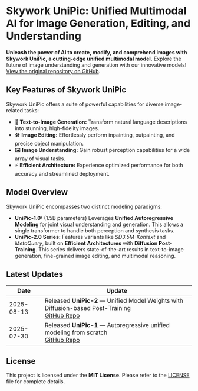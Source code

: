 # Skywork UniPic: Unified Multimodal AI for Image Generation, Editing, and Understanding

**Unleash the power of AI to create, modify, and comprehend images with Skywork UniPic, a cutting-edge unified multimodal model.**  Explore the future of image understanding and generation with our innovative models! [View the original repository on GitHub](https://github.com/SkyworkAI/UniPic).

## Key Features of Skywork UniPic

Skywork UniPic offers a suite of powerful capabilities for diverse image-related tasks:

*   🎨 **Text-to-Image Generation:** Transform natural language descriptions into stunning, high-fidelity images.
*   🛠 **Image Editing:**  Effortlessly perform inpainting, outpainting, and precise object manipulation.
*   🖼 **Image Understanding:** Gain robust perception capabilities for a wide array of visual tasks.
*   ⚡ **Efficient Architecture:** Experience optimized performance for both accuracy and streamlined deployment.

## Model Overview

Skywork UniPic encompasses two distinct modeling paradigms:

*   **UniPic-1.0:** (1.5B parameters) Leverages **Unified Autoregressive Modeling** for joint visual understanding and generation. This allows a single transformer to handle both perception and synthesis tasks.
*   **UniPic-2.0 Series:** Features variants like *SD3.5M-Kontext* and *MetaQuery*, built on **Efficient Architectures** with **Diffusion Post-Training**.  This series delivers state-of-the-art results in text-to-image generation, fine-grained image editing, and multimodal reasoning.

## Latest Updates

| Date       | Update                                                                                                                                                                                                                                    |
|------------|---------------------------------------------------------------------------------------------------------------------------------------------------------------------------------------------------------------------------------------------|
| 2025-08-13 | Released **UniPic-2** — Unified Model Weights with Diffusion-based Post-Training <br>  [GitHub Repo](https://github.com/SkyworkAI/UniPic/blob/main/UniPic-2/README.md) | [Hugging Face Collection](https://huggingface.co/collections/Skywork/skywork-unipic2-6899b9e1b038b24674d996fd) | [arXiv](https://arxiv.org/abs/2509.04548) |
| 2025-07-30 | Released **UniPic-1** — Autoregressive unified modeling from scratch <br>  [GitHub Repo](https://github.com/SkyworkAI/UniPic2/tree/main/UniPic-1) | [Hugging Face Collection](https://huggingface.co/collections/Skywork/skywork-unipic-6888c0789cdb82457b2acf32) | [arXiv](https://www.arxiv.org/abs/2508.03320) |

## License

This project is licensed under the **MIT License**.  Please refer to the [LICENSE](LICENSE) file for complete details.